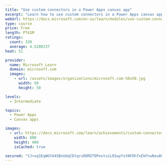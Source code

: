 ```yaml
---
title: "Use custom connectors in a Power Apps canvas app"
excerpt: "Learn how to use custom connectors in a Power Apps canvas app."
webUrl: https://docs.microsoft.com/en-us/learn/modules/use-custom-connectors-in-powerapps-canvas-app/
type: course
price: Free
length: PT41M
ratings:
  count: 339
  average: 4.5280237
heat: 51

provider:
  name: Microsoft Learn
  domain: microsoft.com
  images:
    - url: /assets/images/organizations/microsoft.com-50x50.jpg
      width: 50
      height: 50

levels:
  - Intermediate

topics:
  - Power Apps
  - Canvas apps

images:
  - url: https://docs.microsoft.com/learn/achievements/custom-connectors-social.png
    width: 800
    height: 400
    isCached: true

secured: "tJ+uq1EqWGtU4SBnUdqCDtqrvDDM2T0PestviL91wyYstNFOhfxEkFnuNxu80xPCacwwSD88TP2NYevpA52+EYRq2vf2KFis4Zp6sMq7I+VLBiRhgbl2KF8BuDUI2jf2hDPx29B9wPZ/KhQeehK8MbTkEISCwS5ahBmnkC5ImUK/s4ySC/qmh4KUfnRFozCqy9jP2ICxrTbQXucDep4Y4rCqOOLrDJv0Rs7/ouEKSORMgLyYCe29FbMIFR59Qa+31NTXEZ9YJwebu/GPA3IcoJ/lR54z5AJO8I4m87Cvsk7a90M3rKQKWzbuNzirbAgTa98bjANQJD2MSJ8+y9WrijN0DHxj2zmjHH5RgFNezzqhRtHD+rL0dzPTcV4DQQRk2HU42F45tUKUaKsjBlxfOqwveLP15XjfftGOVvLUiLw=;OOBsTJ9zQEUsqRZ0rDFWlA=="
---
```


